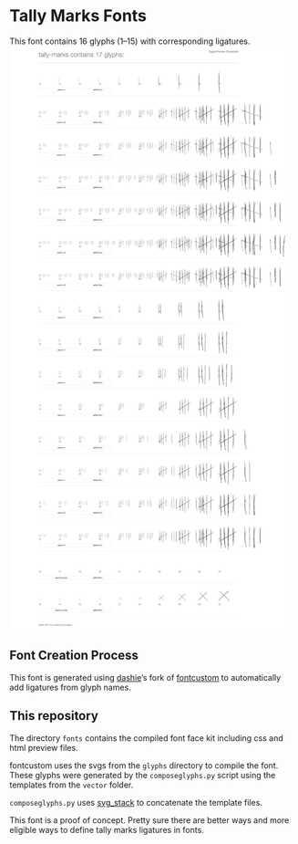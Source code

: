 
# Tally Marks Fonts #

This font contains 16 glyphs (1–15) with corresponding ligatures. 
![Tally Marks Font](screenshot_tally-marks.png)

## Font Creation Process #

This font is generated using [dashie](https://github.com/dashie/fontcustom)’s fork of [fontcustom](https://github.com/FontCustom/fontcustom) to automatically add ligatures from glyph names.

## This repository #

The directory `fonts` contains the compiled font face kit including css and html preview files.

fontcustom uses the svgs from the `glyphs` directory to compile the font. These glyphs were generated by the `composeglyphs.py` script using the templates from the `vector` folder.

`composeglyphs.py` uses [svg_stack](https://github.com/astraw/svg_stack) to concatenate the template files.

This font is a proof of concept. Pretty sure there are better ways and more eligible ways to define tally marks ligatures in fonts.
